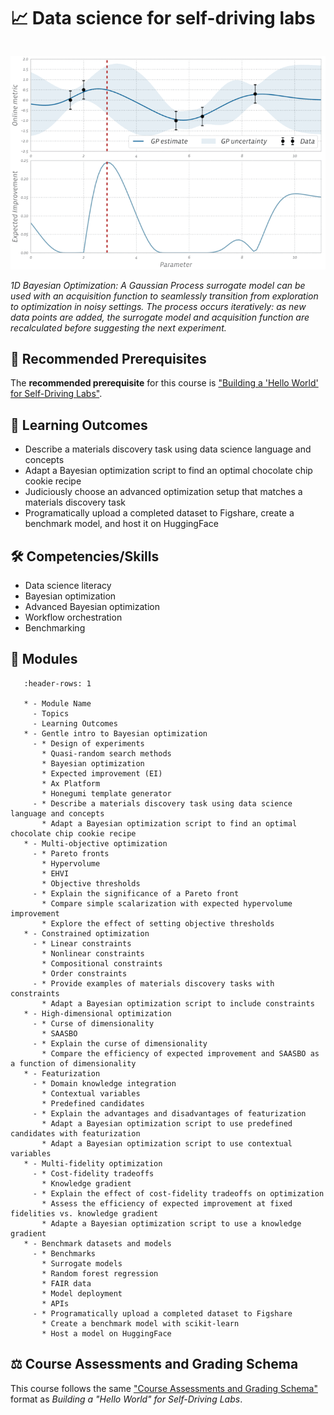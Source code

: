 # 📈 Data science for self-driving labs

```{include} description.md
```

![](./ax-repo/bo_1d_opt.gif)

*1D Bayesian Optimization: A Gaussian Process surrogate model can be used with an acquisition function to seamlessly transition from exploration to optimization in noisy settings. The process occurs iteratively: as new data points are added, the surrogate model and acquisition function are recalculated before suggesting the next experiment.*

## 🔑 Recommended Prerequisites

The **recommended prerequisite** for this course is ["Building a 'Hello World' for Self-Driving Labs"](https://ac-microcourses.readthedocs.io/en/latest/certificate-framework.html#building-a-hello-world-for-self-driving-labs).

## 🎯 Learning Outcomes

- Describe a materials discovery task using data science language and concepts
- Adapt a Bayesian optimization script to find an optimal chocolate chip cookie recipe
- Judiciously choose an advanced optimization setup that matches a materials discovery task
- Programatically upload a completed dataset to Figshare, create a benchmark model, and host it on HuggingFace

## 🛠️ Competencies/Skills
- Data science literacy
- Bayesian optimization
- Advanced Bayesian optimization
- Workflow orchestration
- Benchmarking

## 🧩 Modules

```{list-table}
   :header-rows: 1

   * - Module Name
     - Topics
     - Learning Outcomes
   * - Gentle intro to Bayesian optimization
     - * Design of experiments
       * Quasi-random search methods
       * Bayesian optimization
       * Expected improvement (EI)
       * Ax Platform
       * Honegumi template generator
     - * Describe a materials discovery task using data science language and concepts
       * Adapt a Bayesian optimization script to find an optimal chocolate chip cookie recipe
   * - Multi-objective optimization
     - * Pareto fronts
       * Hypervolume
       * EHVI
       * Objective thresholds
     - * Explain the significance of a Pareto front
       * Compare simple scalarization with expected hypervolume improvement
       * Explore the effect of setting objective thresholds
   * - Constrained optimization
     - * Linear constraints
       * Nonlinear constraints
       * Compositional constraints
       * Order constraints
     - * Provide examples of materials discovery tasks with constraints
       * Adapt a Bayesian optimization script to include constraints
   * - High-dimensional optimization
     - * Curse of dimensionality
       * SAASBO
     - * Explain the curse of dimensionality
       * Compare the efficiency of expected improvement and SAASBO as a function of dimensionality
   * - Featurization
     - * Domain knowledge integration
       * Contextual variables
       * Predefined candidates
     - * Explain the advantages and disadvantages of featurization
       * Adapt a Bayesian optimization script to use predefined candidates with featurization
       * Adapt a Bayesian optimization script to use contextual variables
   * - Multi-fidelity optimization
     - * Cost-fidelity tradeoffs
       * Knowledge gradient
     - * Explain the effect of cost-fidelity tradeoffs on optimization
       * Assess the efficiency of expected improvement at fixed fidelities vs. knowledge gradient
       * Adapte a Bayesian optimization script to use a knowledge gradient
   * - Benchmark datasets and models
     - * Benchmarks
       * Surrogate models
       * Random forest regression
       * FAIR data
       * Model deployment
       * APIs
     - * Programatically upload a completed dataset to Figshare
       * Create a benchmark model with scikit-learn
       * Host a model on HuggingFace
```

<!-- In intro, require Bayes opt video and user input for the different questions. This could be a GitHub discussion, comments in a PR, entry in the Canvas course, etc. -->

<!-- Mixed-variable optimization | Numerical parameters, categorical parameters |  -->

<!-- Module: Large language models for materials discovery @KevinJablonka can perhaps convert his 1-hr tutorial into this one -->

<!-- Noisy optimization | Bayesian optimization<br>Observation noise<br>Noisy expected improvement (NEI) | Explain the effect of observation noise on optimization<br>Compare the efficiency of expected improvement and NEI as a function of observation noise -->

<!-- NOTE: Moving workflow orchestration to robotics, with a covalent tutorial in hello world -->

## ⚖️ Course Assessments and Grading Schema

This course follows the same ["Course Assessments and Grading Schema"](https://ac-microcourses.readthedocs.io/en/latest/certificate-framework.html#course-assessments-and-grading-schema) format as *Building a "Hello World" for Self-Driving Labs*.
